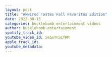 ```yaml
---
layout: post
title: "Akwired Tastes Fall Favorites Edition"
date: 2022-09-15
categories: bucklebomb-entertainment videos
author: bucklebomb-entertainment
spotify_track_id: 
youtube_video_id: 5e5oYnSCfHM
apple_track_id: 
youtube_metadata: 
---
```

